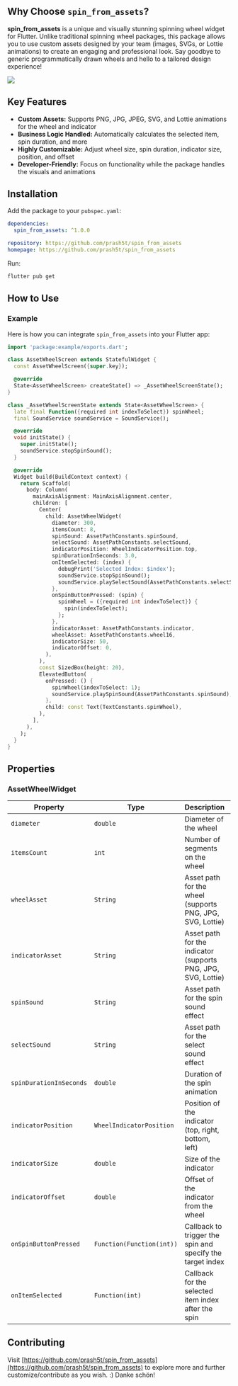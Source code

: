 ## Why Choose `spin_from_assets`?

**spin_from_assets** is a unique and visually stunning spinning wheel widget for Flutter. Unlike traditional spinning wheel packages, this package allows you to use custom assets designed by your team (images, SVGs, or Lottie animations) to create an engaging and professional look. Say goodbye to generic programmatically drawn wheels and hello to a tailored design experience!

<img src="https://i.ibb.co/D8yDT0X/cover.jpg">

## Key Features

- **Custom Assets:** Supports PNG, JPG, JPEG, SVG, and Lottie animations for the wheel and indicator
- **Business Logic Handled:** Automatically calculates the selected item, spin duration, and more
- **Highly Customizable:** Adjust wheel size, spin duration, indicator size, position, and offset
- **Developer-Friendly:** Focus on functionality while the package handles the visuals and animations

## Installation

Add the package to your `pubspec.yaml`:

```yaml
dependencies:
  spin_from_assets: ^1.0.0

repository: https://github.com/prash5t/spin_from_assets
homepage: https://github.com/prash5t/spin_from_assets
```

Run:

```bash
flutter pub get
```

## How to Use

### Example

Here is how you can integrate `spin_from_assets` into your Flutter app:

```dart
import 'package:example/exports.dart';

class AssetWheelScreen extends StatefulWidget {
  const AssetWheelScreen({super.key});

  @override
  State<AssetWheelScreen> createState() => _AssetWheelScreenState();
}

class _AssetWheelScreenState extends State<AssetWheelScreen> {
  late final Function({required int indexToSelect}) spinWheel;
  final SoundService soundService = SoundService();

  @override
  void initState() {
    super.initState();
    soundService.stopSpinSound();
  }

  @override
  Widget build(BuildContext context) {
    return Scaffold(
      body: Column(
        mainAxisAlignment: MainAxisAlignment.center,
        children: [
          Center(
            child: AssetWheelWidget(
              diameter: 300,
              itemsCount: 8,
              spinSound: AssetPathConstants.spinSound,
              selectSound: AssetPathConstants.selectSound,
              indicatorPosition: WheelIndicatorPosition.top,
              spinDurationInSeconds: 3.0,
              onItemSelected: (index) {
                debugPrint('Selected Index: $index');
                soundService.stopSpinSound();
                soundService.playSelectSound(AssetPathConstants.selectSound);
              },
              onSpinButtonPressed: (spin) {
                spinWheel = ({required int indexToSelect}) {
                  spin(indexToSelect);
                };
              },
              indicatorAsset: AssetPathConstants.indicator,
              wheelAsset: AssetPathConstants.wheel16,
              indicatorSize: 50,
              indicatorOffset: 0,
            ),
          ),
          const SizedBox(height: 20),
          ElevatedButton(
            onPressed: () {
              spinWheel(indexToSelect: 1);
              soundService.playSpinSound(AssetPathConstants.spinSound);
            },
            child: const Text(TextConstants.spinWheel),
          ),
        ],
      ),
    );
  }
}

```

## Properties

### AssetWheelWidget

| Property                | Type                      | Description                                                   | Default                      |
| ----------------------- | ------------------------- | ------------------------------------------------------------- | ---------------------------- |
| `diameter`              | `double`                  | Diameter of the wheel                                         | Required                     |
| `itemsCount`            | `int`                     | Number of segments on the wheel                               | Required                     |
| `wheelAsset`            | `String`                  | Asset path for the wheel (supports PNG, JPG, SVG, Lottie)     | Required                     |
| `indicatorAsset`        | `String`                  | Asset path for the indicator (supports PNG, JPG, SVG, Lottie) | Required                     |
| `spinSound`             | `String`                  | Asset path for the spin sound effect                          | Required                     |
| `selectSound`           | `String`                  | Asset path for the select sound effect                        | Required                     |
| `spinDurationInSeconds` | `double`                  | Duration of the spin animation                                | `3.0`                        |
| `indicatorPosition`     | `WheelIndicatorPosition`  | Position of the indicator (top, right, bottom, left)          | `WheelIndicatorPosition.top` |
| `indicatorSize`         | `double`                  | Size of the indicator                                         | `50.0`                       |
| `indicatorOffset`       | `double`                  | Offset of the indicator from the wheel                        | `0.0`                        |
| `onSpinButtonPressed`   | `Function(Function(int))` | Callback to trigger the spin and specify the target index     | Required                     |
| `onItemSelected`        | `Function(int)`           | Callback for the selected item index after the spin           | Required                     |

## Contributing

Visit [https://github.com/prash5t/spin_from_assets](https://github.com/prash5t/spin_from_assets) to explore more and further customize/contribute as you wish. :)
Danke schön!
